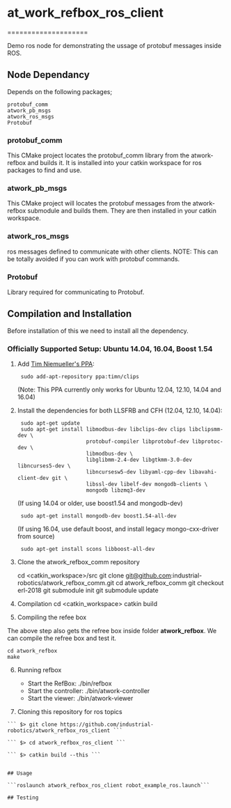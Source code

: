 # at_work_refbox_ros_client
====================

Demo ros node for demonstrating the ussage of protobuf messages inside ROS.

## Node Dependancy
Depends on the following packages;
```
protobuf_comm
atwork_pb_msgs
atwork_ros_msgs
Protobuf
```
### protobuf_comm

This CMake project locates the protobuf_comm library from the atwork-refbox and builds it.
It is installed into your catkin workspace for ros packages to find and use.


### atwork_pb_msgs

This CMake project will locates the protobuf messages from the atwork-refbox submodule and builds them. 
They are then installed in your catkin workspace.

### atwork_ros_msgs

ros messages defined to communicate with other clients.
NOTE: This can be totally avoided if you can work with protobuf commands.

### Protobuf
Library required for communicating to Protobuf.


## Compilation and Installation

Before installation of this we need to install all the dependency.
### Officially Supported Setup: Ubuntu 14.04, 16.04, Boost 1.54


1. Add [Tim Niemueller's PPA](https://launchpad.net/~timn/+archive/ubuntu/clips):
      
        sudo add-apt-repository ppa:timn/clips
    (Note: This PPA currently only works for Ubuntu 12.04, 12.10, 14.04 and 16.04)
    
2. Install the dependencies for both LLSFRB and CFH (12.04, 12.10, 14.04):
        
        sudo apt-get update
        sudo apt-get install libmodbus-dev libclips-dev clips libclipsmm-dev \
                             protobuf-compiler libprotobuf-dev libprotoc-dev \
                             libmodbus-dev \
                             libglibmm-2.4-dev libgtkmm-3.0-dev libncurses5-dev \
                             libncursesw5-dev libyaml-cpp-dev libavahi-client-dev git \
                             libssl-dev libelf-dev mongodb-clients \
                             mongodb libzmq3-dev

     (If using 14.04 or older, use boost1.54 and mongodb-dev)

        sudo apt-get install mongodb-dev boost1.54-all-dev

     (If using 16.04, use default boost, and install legacy mongo-cxx-driver from source)

        sudo apt-get install scons libboost-all-dev

3. Clone the atwork_refbox_comm repository

    cd <catkin_workspace>/src
    git clone git@github.com:industrial-robotics/atwork_refbox_comm.git
    cd atwork_refbox_comm
    git checkout erl-2018
    git submodule init
    git submodule update

4. Compilation 
    cd <catkin_workspace>
    catkin build


5. Compiling the refee box

The above step also gets the refree box inside folder **atwork_refbox**.
We can compile the refree box and test it.

    cd atwork_refbox
    make 

6. Running refbox

    * Start the RefBox: ./bin/refbox
    * Start the controller: ./bin/atwork-controller
    * Start the viewer: ./bin/atwork-viewer

    

7. Cloning this repository for ros topics

``` $> cd <catkin workspace>
``` $> git clone https://github.com/industrial-robotics/atwork_refbox_ros_client ```

``` $> cd atwork_refbox_ros_client ```

``` $> catkin build --this ```

   
## Usage

```roslaunch atwork_refbox_ros_client robot_example_ros.launch```

## Testing 


